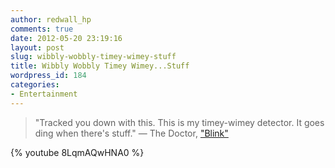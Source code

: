 ```yaml
---
author: redwall_hp
comments: true
date: 2012-05-20 23:19:16
layout: post
slug: wibbly-wobbly-timey-wimey-stuff
title: Wibbly Wobbly Timey Wimey...Stuff
wordpress_id: 184
categories:
- Entertainment
---
```


> "Tracked you down with this. This is my timey-wimey detector. It goes ding when there's stuff." — The Doctor, ["Blink"](http://www.imdb.com/title/tt1000252/)


{% youtube 8LqmAQwHNA0 %}
